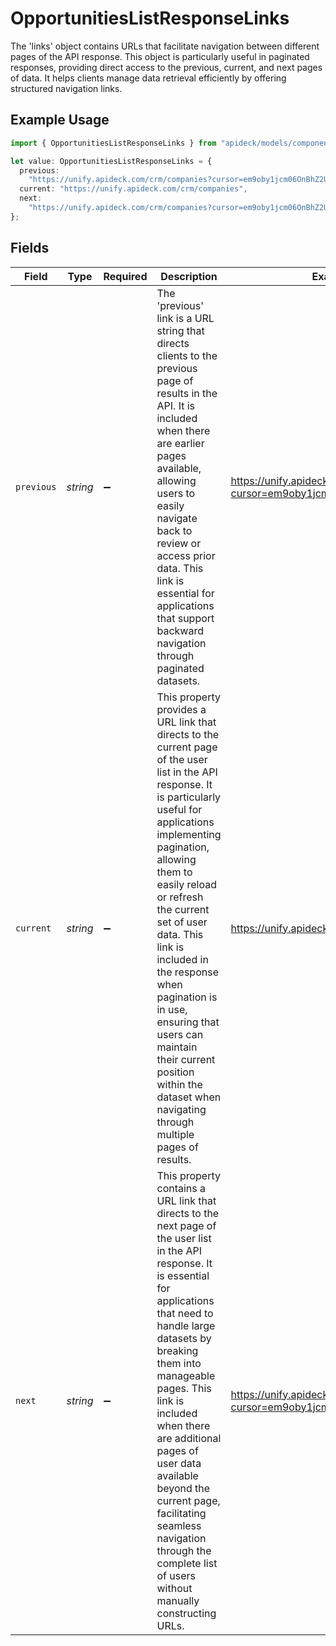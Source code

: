 # OpportunitiesListResponseLinks

The 'links' object contains URLs that facilitate navigation between different pages of the API response. This object is particularly useful in paginated responses, providing direct access to the previous, current, and next pages of data. It helps clients manage data retrieval efficiently by offering structured navigation links.

## Example Usage

```typescript
import { OpportunitiesListResponseLinks } from "apideck/models/components";

let value: OpportunitiesListResponseLinks = {
  previous:
    "https://unify.apideck.com/crm/companies?cursor=em9oby1jcm06OnBhZ2U6OjE%3D",
  current: "https://unify.apideck.com/crm/companies",
  next:
    "https://unify.apideck.com/crm/companies?cursor=em9oby1jcm06OnBhZ2U6OjM",
};
```

## Fields

| Field                                                                                                                                                                                                                                                                                                                                                                                                                                               | Type                                                                                                                                                                                                                                                                                                                                                                                                                                                | Required                                                                                                                                                                                                                                                                                                                                                                                                                                            | Description                                                                                                                                                                                                                                                                                                                                                                                                                                         | Example                                                                                                                                                                                                                                                                                                                                                                                                                                             |
| --------------------------------------------------------------------------------------------------------------------------------------------------------------------------------------------------------------------------------------------------------------------------------------------------------------------------------------------------------------------------------------------------------------------------------------------------- | --------------------------------------------------------------------------------------------------------------------------------------------------------------------------------------------------------------------------------------------------------------------------------------------------------------------------------------------------------------------------------------------------------------------------------------------------- | --------------------------------------------------------------------------------------------------------------------------------------------------------------------------------------------------------------------------------------------------------------------------------------------------------------------------------------------------------------------------------------------------------------------------------------------------- | --------------------------------------------------------------------------------------------------------------------------------------------------------------------------------------------------------------------------------------------------------------------------------------------------------------------------------------------------------------------------------------------------------------------------------------------------- | --------------------------------------------------------------------------------------------------------------------------------------------------------------------------------------------------------------------------------------------------------------------------------------------------------------------------------------------------------------------------------------------------------------------------------------------------- |
| `previous`                                                                                                                                                                                                                                                                                                                                                                                                                                          | *string*                                                                                                                                                                                                                                                                                                                                                                                                                                            | :heavy_minus_sign:                                                                                                                                                                                                                                                                                                                                                                                                                                  | The 'previous' link is a URL string that directs clients to the previous page of results in the API. It is included when there are earlier pages available, allowing users to easily navigate back to review or access prior data. This link is essential for applications that support backward navigation through paginated datasets.                                                                                                             | https://unify.apideck.com/crm/companies?cursor=em9oby1jcm06OnBhZ2U6OjE%3D                                                                                                                                                                                                                                                                                                                                                                           |
| `current`                                                                                                                                                                                                                                                                                                                                                                                                                                           | *string*                                                                                                                                                                                                                                                                                                                                                                                                                                            | :heavy_minus_sign:                                                                                                                                                                                                                                                                                                                                                                                                                                  | This property provides a URL link that directs to the current page of the user list in the API response. It is particularly useful for applications implementing pagination, allowing them to easily reload or refresh the current set of user data. This link is included in the response when pagination is in use, ensuring that users can maintain their current position within the dataset when navigating through multiple pages of results. | https://unify.apideck.com/crm/companies                                                                                                                                                                                                                                                                                                                                                                                                             |
| `next`                                                                                                                                                                                                                                                                                                                                                                                                                                              | *string*                                                                                                                                                                                                                                                                                                                                                                                                                                            | :heavy_minus_sign:                                                                                                                                                                                                                                                                                                                                                                                                                                  | This property contains a URL link that directs to the next page of the user list in the API response. It is essential for applications that need to handle large datasets by breaking them into manageable pages. This link is included when there are additional pages of user data available beyond the current page, facilitating seamless navigation through the complete list of users without manually constructing URLs.                     | https://unify.apideck.com/crm/companies?cursor=em9oby1jcm06OnBhZ2U6OjM                                                                                                                                                                                                                                                                                                                                                                              |